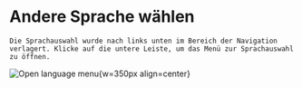 # Andere Sprache wählen

```{note}
Die Sprachauswahl wurde nach links unten im Bereich der Navigation verlagert. Klicke auf die untere Leiste, um das Menü zur Sprachauswahl zu öffnen.
```

![Open language menu](images/documentation_language_menu.png){w=350px align=center}
